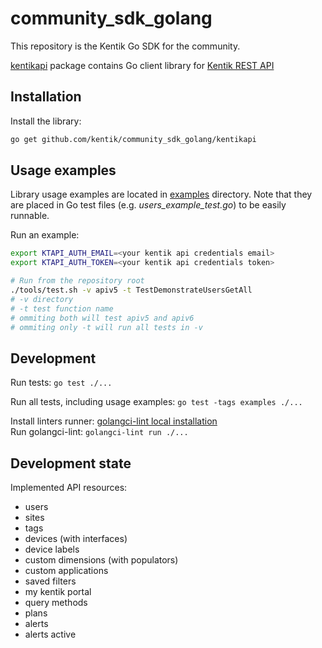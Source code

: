 # community_sdk_golang

This repository is the Kentik Go SDK for the community.

[kentikapi](kentikapi) package contains Go client library for [Kentik REST API](https://kb.kentik.com/v0/Ab09.htm)

## Installation

Install the library:

```bash
go get github.com/kentik/community_sdk_golang/kentikapi
```

## Usage examples

Library usage examples are located in [examples](examples) directory.
Note that they are placed in Go test files (e.g. _users_example_test.go_) to be easily runnable.

Run an example:

```bash
export KTAPI_AUTH_EMAIL=<your kentik api credentials email>
export KTAPI_AUTH_TOKEN=<your kentik api credentials token>

# Run from the repository root
./tools/test.sh -v apiv5 -t TestDemonstrateUsersGetAll
# -v directory 
# -t test function name
# ommiting both will test apiv5 and apiv6 
# ommiting only -t will run all tests in -v
```

## Development

Run tests: `go test ./...`

Run all tests, including usage examples: `go test -tags examples ./...`

Install linters runner: [golangci-lint local installation](https://golangci-lint.run/usage/install/#local-installation)  
Run golangci-lint: `golangci-lint run ./...`

## Development state

Implemented API resources:
- users
- sites
- tags
- devices (with interfaces)
- device labels
- custom dimensions (with populators)
- custom applications
- saved filters
- my kentik portal
- query methods
- plans
- alerts
- alerts active
